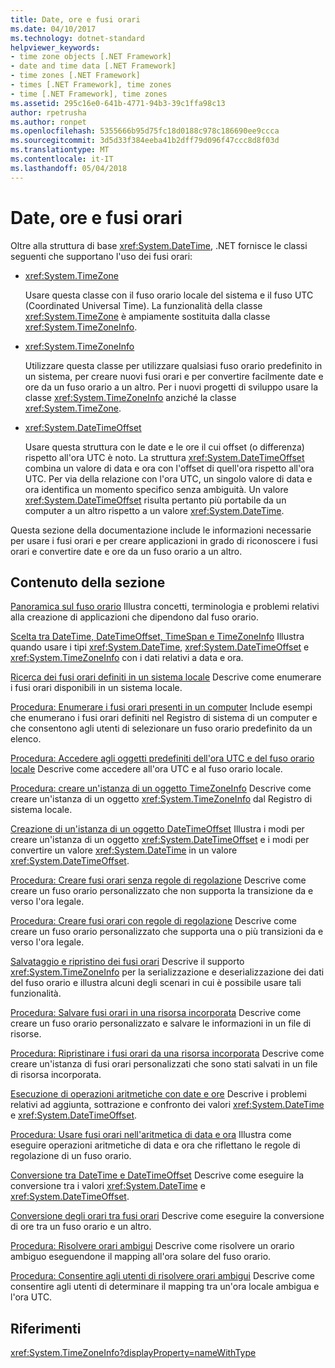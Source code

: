 ```yaml
---
title: Date, ore e fusi orari
ms.date: 04/10/2017
ms.technology: dotnet-standard
helpviewer_keywords:
- time zone objects [.NET Framework]
- date and time data [.NET Framework]
- time zones [.NET Framework]
- times [.NET Framework], time zones
- time [.NET Framework], time zones
ms.assetid: 295c16e0-641b-4771-94b3-39c1ffa98c13
author: rpetrusha
ms.author: ronpet
ms.openlocfilehash: 5355666b95d75fc18d0188c978c186690ee9ccca
ms.sourcegitcommit: 3d5d33f384eeba41b2dff79d096f47ccc8d8f03d
ms.translationtype: MT
ms.contentlocale: it-IT
ms.lasthandoff: 05/04/2018
---
```

# <a name="dates-times-and-time-zones"></a>Date, ore e fusi orari

Oltre alla struttura di base <xref:System.DateTime>, .NET fornisce le classi seguenti che supportano l'uso dei fusi orari:

* <xref:System.TimeZone>

  Usare questa classe con il fuso orario locale del sistema e il fuso UTC (Coordinated Universal Time). La funzionalità della classe <xref:System.TimeZone> è ampiamente sostituita dalla classe <xref:System.TimeZoneInfo>.

* <xref:System.TimeZoneInfo>

  Utilizzare questa classe per utilizzare qualsiasi fuso orario predefinito in un sistema, per creare nuovi fusi orari e per convertire facilmente date e ore da un fuso orario a un altro. Per i nuovi progetti di sviluppo usare la classe <xref:System.TimeZoneInfo> anziché la classe <xref:System.TimeZone>.

* <xref:System.DateTimeOffset>

  Usare questa struttura con le date e le ore il cui offset (o differenza) rispetto all'ora UTC è noto. La struttura <xref:System.DateTimeOffset> combina un valore di data e ora con l'offset di quell'ora rispetto all'ora UTC. Per via della relazione con l'ora UTC, un singolo valore di data e ora identifica un momento specifico senza ambiguità. Un valore <xref:System.DateTimeOffset> risulta pertanto più portabile da un computer a un altro rispetto a un valore <xref:System.DateTime>.

Questa sezione della documentazione include le informazioni necessarie per usare i fusi orari e per creare applicazioni in grado di riconoscere i fusi orari e convertire date e ore da un fuso orario a un altro.

## <a name="in-this-section"></a>Contenuto della sezione

[Panoramica sul fuso orario](../../../docs/standard/datetime/time-zone-overview.md) Illustra concetti, terminologia e problemi relativi alla creazione di applicazioni che dipendono dal fuso orario.

[Scelta tra DateTime, DateTimeOffset, TimeSpan e TimeZoneInfo](../../../docs/standard/datetime/choosing-between-datetime.md) Illustra quando usare i tipi <xref:System.DateTime>, <xref:System.DateTimeOffset> e <xref:System.TimeZoneInfo> con i dati relativi a data e ora.

[Ricerca dei fusi orari definiti in un sistema locale](../../../docs/standard/datetime/finding-the-time-zones-on-local-system.md) Descrive come enumerare i fusi orari disponibili in un sistema locale.

[Procedura: Enumerare i fusi orari presenti in un computer](../../../docs/standard/datetime/enumerate-time-zones.md) Include esempi che enumerano i fusi orari definiti nel Registro di sistema di un computer e che consentono agli utenti di selezionare un fuso orario predefinito da un elenco.

[Procedura: Accedere agli oggetti predefiniti dell'ora UTC e del fuso orario locale](../../../docs/standard/datetime/access-utc-and-local.md) Descrive come accedere all'ora UTC e al fuso orario locale.

[Procedura: creare un'istanza di un oggetto TimeZoneInfo](../../../docs/standard/datetime/instantiate-time-zone-info.md) Descrive come creare un'istanza di un oggetto <xref:System.TimeZoneInfo> dal Registro di sistema locale.

[Creazione di un'istanza di un oggetto DateTimeOffset](../../../docs/standard/datetime/instantiating-a-datetimeoffset-object.md) Illustra i modi per creare un'istanza di un oggetto <xref:System.DateTimeOffset> e i modi per convertire un valore <xref:System.DateTime> in un valore <xref:System.DateTimeOffset>.

[Procedura: Creare fusi orari senza regole di regolazione](../../../docs/standard/datetime/create-time-zones-without-adjustment-rules.md) Descrive come creare un fuso orario personalizzato che non supporta la transizione da e verso l'ora legale.

[Procedura: Creare fusi orari con regole di regolazione](../../../docs/standard/datetime/create-time-zones-with-adjustment-rules.md) Descrive come creare un fuso orario personalizzato che supporta una o più transizioni da e verso l'ora legale.

[Salvataggio e ripristino dei fusi orari](../../../docs/standard/datetime/saving-and-restoring-time-zones.md) Descrive il supporto <xref:System.TimeZoneInfo> per la serializzazione e deserializzazione dei dati del fuso orario e illustra alcuni degli scenari in cui è possibile usare tali funzionalità.

[Procedura: Salvare fusi orari in una risorsa incorporata](../../../docs/standard/datetime/save-time-zones-to-an-embedded-resource.md) Descrive come creare un fuso orario personalizzato e salvare le informazioni in un file di risorse.

[Procedura: Ripristinare i fusi orari da una risorsa incorporata](../../../docs/standard/datetime/restore-time-zones-from-an-embedded-resource.md) Descrive come creare un'istanza di fusi orari personalizzati che sono stati salvati in un file di risorsa incorporata.

[Esecuzione di operazioni aritmetiche con date e ore](../../../docs/standard/datetime/performing-arithmetic-operations.md) Descrive i problemi relativi ad aggiunta, sottrazione e confronto dei valori <xref:System.DateTime> e <xref:System.DateTimeOffset>.

[Procedura: Usare fusi orari nell'aritmetica di data e ora](../../../docs/standard/datetime/use-time-zones-in-arithmetic.md) Illustra come eseguire operazioni aritmetiche di data e ora che riflettano le regole di regolazione di un fuso orario.

[Conversione tra DateTime e DateTimeOffset](../../../docs/standard/datetime/converting-between-datetime-and-offset.md) Descrive come eseguire la conversione tra i valori <xref:System.DateTime> e <xref:System.DateTimeOffset>.

[Conversione degli orari tra fusi orari](../../../docs/standard/datetime/converting-between-time-zones.md) Descrive come eseguire la conversione di ore tra un fuso orario e un altro.

[Procedura: Risolvere orari ambigui](../../../docs/standard/datetime/resolve-ambiguous-times.md) Descrive come risolvere un orario ambiguo eseguendone il mapping all'ora solare del fuso orario.

[Procedura: Consentire agli utenti di risolvere orari ambigui](../../../docs/standard/datetime/let-users-resolve-ambiguous-times.md) Descrive come consentire agli utenti di determinare il mapping tra un'ora locale ambigua e l'ora UTC.

## <a name="reference"></a>Riferimenti

<xref:System.TimeZoneInfo?displayProperty=nameWithType>
